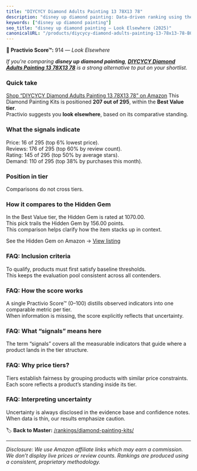 ```yaml
---
title: "DIYCYCY Diamond Adults Painting 13 78X13 78"
description: "disney up diamond painting: Data-driven ranking using the Practivio Score™. Positioned by quality, value, demand, findability, momentum."
keywords: ["disney up diamond painting"]
seo_title: "disney up diamond painting — Look Elsewhere (2025)"
canonicalURL: "/products/diycycy-diamond-adults-painting-13-78x13-78-B0DZ1TM2FP/"
---
```


**🚫 Practivio Score™:** 914 — _Look Elsewhere_


*If you're comparing **disney up diamond painting**, **[DIYCYCY Diamond Adults Painting 13 78X13 78](https://www.amazon.com/dp/B0DZ1TM2FP?tag=practivio-20)** is a strong alternative to put on your shortlist.*
### Quick take
[Shop “DIYCYCY Diamond Adults Painting 13 78X13 78” on Amazon](https://www.amazon.com/dp/B0DZ1TM2FP?tag=practivio-20)
This Diamond Painting Kits is positioned **207 out of 295**, within the **Best Value tier**.  
Practivio suggests you **look elsewhere**, based on its comparative standing.

### What the signals indicate
Price: 16 of 295 (top 6% lowest price).  
Reviews: 176 of 295 (top 60% by review count).  
Rating: 145 of 295 (top 50% by average stars).  
Demand: 110 of 295 (top 38% by purchases this month).

### Position in tier
Comparisons do not cross tiers.

### How it compares to the Hidden Gem
In the Best Value tier, the Hidden Gem is rated at 1070.00.  
This pick trails the Hidden Gem by 156.00 points.  
This comparison helps clarify how the item stacks up in context.  

See the Hidden Gem on Amazon → [View listing](https://www.amazon.com/dp/B09FF26874?tag=practivio-20)

### FAQ: Inclusion criteria
To qualify, products must first satisfy baseline thresholds.  
This keeps the evaluation pool consistent across all contenders.

### FAQ: How the score works
A single Practivio Score™ (0–100) distills observed indicators into one comparable metric per tier.  
When information is missing, the score explicitly reflects that uncertainty.

### FAQ: What “signals” means here
The term “signals” covers all the measurable indicators that guide where a product lands in the tier structure.

### FAQ: Why price tiers?
Tiers establish fairness by grouping products with similar price constraints.  
Each score reflects a product’s standing inside its tier.

### FAQ: Interpreting uncertainty
Uncertainty is always disclosed in the evidence base and confidence notes.  
When data is thin, our results emphasize caution.


🏷️ **Back to Master:** [/rankings/diamond-painting-kits/](/rankings/diamond-painting-kits/)

---
_Disclosure: We use Amazon affiliate links which may earn a commission. We don’t display live prices or review counts. Rankings are produced using a consistent, proprietary methodology._
